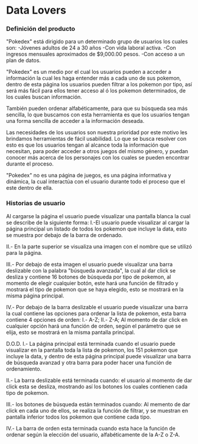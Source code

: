 # Data Lovers


### Definición del producto

"Pokedex" está dirigido para un determinado grupo de usuarios los cuales son: 
-Jóvenes adultos de 24 a 30 años 
-Con vida laboral activa. 
-Con ingresos mensuales aproximados de $9,000.00 pesos. 
-Con acceso a un plan de datos.

"Pokedex" es un medio por el cual los usuarios pueden a acceder a información la cual les haga entender más a cada uno de sus pokemon, dentro de esta página los usuarios pueden filtrar a los pokemon por tipo, así será más fácil para ellos tener acceso al ó los pokemon determinados, de los cuales buscan información.

También pueden ordenar alfabéticamente, para que su búsqueda sea más sencilla, lo que buscamos con esta herramienta es que los usuarios tengan una forma sencilla de acceder a la información deseada.

Las necesidades de los usuarios son nuestra prioridad por este motivo les brindamos herramientas de fácil usabilidad.
Lo que se busca resolver con esto es que los usuarios tengan al alcance toda la información que necesitan, para poder acceder a otros juegos del mismo género, y puedan conocer más acerca de los personajes con los cuales se pueden encontrar durante el proceso.

"Pokedex" no es una página de juegos, es una página informativa y dinámica, la cual interactúa con el usuario durante todo el proceso que el este dentro de ella.



### Historias de usuario

Al cargarse la página el usuario puede visualizar una pantalla blanca la cual se describe de la siguiente forma:
I.-El usuario puede visualizar al cargar la página principal un listado de todos los pokemon que incluye la data, esto se muestra por debajo de la barra de ordenado.

II.- En la parte superior se visualiza una imagen con el nombre que se utilizó para la página.

III.- Por debajo de esta imagen el usuario puede visualizar una barra deslizable con la palabra "búsqueda avanzada", la cual al dar click se desliza y contiene 16 botones de búsqueda por tipo de pokemon, al momento de elegir cualquier botón, este hará una función de filtrado y mostrará el tipo de pokemon que se haya elegido, esto se mostrará en la misma página principal.

IV.- Por debajo de la barra deslizable el usuario puede visualizar una barra la cual contiene las opciones para ordenar la lista de pokemon, esta barra contiene 4 opciones de orden: I.- A-Z; II.- Z-A; Al momento de dar click en cualquier opción hará una función de orden, según el parámetro que se elija, esto se mostrará en la misma pantalla principal.

D.O.D. 
I.- La página principal está terminada cuando el usuario puede visualizar en la pantalla toda la lista de pokemon, los 151 pokemon que incluye la data, y dentro de esta página principal puede visualizar una barra de búsqueda avanzad y otra barra para poder hacer una función de ordenamiento.

II.- La barra deslizable está terminada cuando: el usuario al momento de dar click esta se desliza, mostrando así los botones los cuales contienen cada tipo de pokemon.

III.- los botones de búsqueda están terminados cuando: Al memento de dar click en cada uno de ellos, se realiza la función de filtrar, y se muestran en pantalla inferior todos los pokemon que contiene cada tipo.

IV.- La barra de orden esta terminada cuando esta hace la función de ordenar según la elección del usuario, alfabéticamente de la A-Z o Z-A.

